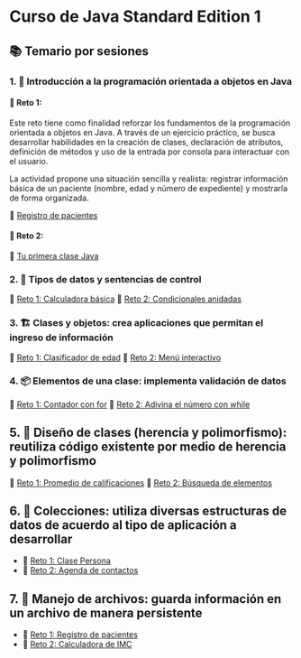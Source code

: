 # Curso de Java Standard Edition 1

## 📚 Temario por sesiones
### 1. 🏁 Introducción a la programación orientada a objetos en Java

  #### 📝 Reto 1:
  Este reto tiene como finalidad reforzar los fundamentos de la programación orientada a objetos en Java. A través de un ejercicio práctico, se busca desarrollar habilidades en la creación de clases, declaración de atributos, definición de métodos y uso de la entrada por consola para interactuar con el usuario.

La actividad propone una situación sencilla y realista: registrar información básica de un paciente (nombre, edad y número de expediente) y mostrarla de forma organizada. 

 🔹 [Registro de pacientes](<Sesion 1/Reto 01>)

 #### 📝 Reto 2:

 🔸 [Tu primera clase Java](<Sesion 1/Reto 02>)

### 2. 🔀 Tipos de datos y sentencias de control
 🔹 [Reto 1: Calculadora básica](<Sesion 2/Reto 01>)
 🔸 [Reto 2: Condicionales anidadas](<Sesion 2/Reto 01>)

### 3. 🏗️ Clases y objetos: crea aplicaciones que permitan el ingreso de información
 🔹 [Reto 1: Clasificador de edad](Sesion03-ControlFlujo/Reto1.md)
🔸 [Reto 2: Menú interactivo](Sesion03-ControlFlujo/Reto2.md)

### 4. 📦 Elementos de una clase: implementa validación de datos
🔹 [Reto 1: Contador con for](Sesion04-Ciclos/Reto1.md)
 🔸 [Reto 2: Adivina el número con while](Sesion04-Ciclos/Reto2.md)

## 5. 🧬 Diseño de clases (herencia y polimorfismo): reutiliza código existente por medio de herencia y polimorfismo
 🔹 [Reto 1: Promedio de calificaciones](Sesion05-Arreglos/Reto1.md)
 🔸 [Reto 2: Búsqueda de elementos](Sesion05-Arreglos/Reto2.md)

## 6. 📂 Colecciones: utiliza diversas estructuras de datos de acuerdo al tipo de aplicación a desarrollar
- 🔹 [Reto 1: Clase Persona](Sesion06-Poo-Basica/Reto1.md)
- 🔸 [Reto 2: Agenda de contactos](Sesion06-Poo-Basica/Reto2.md)

## 7. 📁 Manejo de archivos: guarda información en un archivo de manera persistente
- 🔹 [Reto 1: Registro de pacientes](Sesion07-Scanner-y-Entrada/Reto1.md)
- 🔸 [Reto 2: Calculadora de IMC](Sesion07-Scanner-y-Entrada/Reto2.md)
